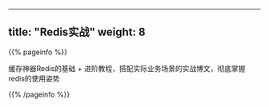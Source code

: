 
---
title: "Redis实战"
weight: 8
---

{{% pageinfo %}}

缓存神器Redis的基础 + 进阶教程，搭配实际业务场景的实战博文，彻底掌握redis的使用姿势

{{% /pageinfo %}}
